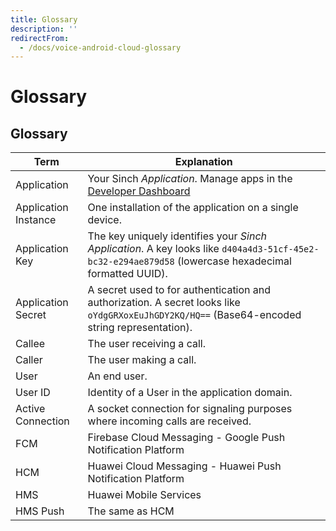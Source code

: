 ```yaml
---
title: Glossary
description: ''
redirectFrom:
  - /docs/voice-android-cloud-glossary
---
```

# Glossary

## Glossary

| Term                 | Explanation                                                                                                                                                            |
| -------------------- | ---------------------------------------------------------------------------------------------------------------------------------------------------------------------- |
| Application          | Your Sinch *Application*. Manage apps in the [Developer Dashboard](https://portal.sinch.com/#/apps) |
| Application Instance | One installation of the application on a single device. |
| Application Key      | The key uniquely identifies your *Sinch Application*. A key looks like `d404a4d3-51cf-45e2-bc32-e294ae879d58` (lowercase hexadecimal formatted UUID). |
| Application Secret   | A secret used to for authentication and authorization. A secret looks like `oYdgGRXoxEuJhGDY2KQ/HQ==` (Base64-encoded string representation). |
| Callee               | The user receiving a call. |
| Caller               | The user making a call. |
| User                 | An end user. |
| User ID              | Identity of a User in the application domain. |
| Active Connection    | A socket connection for signaling purposes where incoming calls are received. |
| FCM|Firebase Cloud Messaging - Google Push Notification Platform|
| HCM|Huawei Cloud Messaging - Huawei Push Notification Platform|
| HMS|Huawei Mobile Services|
| HMS Push|The same as HCM|
